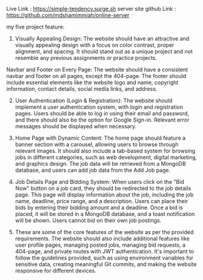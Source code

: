  Live Link : https://simple-tendency.surge.sh
 server site github Link : https://github.com/mdshamimmiah/online-server

my five project feature:

1. Visually Appealing Design: The website should have an attractive and visually appealing design with a focus on color contrast, proper alignment, and spacing. It should stand out as a unique project and not resemble any previous assignments or practice projects.

Navbar and Footer on Every Page: The website should have a consistent navbar and footer on all pages, except the 404-page. The footer should include essential elements like the website logo and name, copyright information, contact details, social media links, and address.

2. User Authentication (Login & Registration): The website should implement a user authentication system, with login and registration pages. Users should be able to log in using their email and password, and there should also be the option for Google Sign-in. Relevant error messages should be displayed when necessary.

3. Home Page with Dynamic Content: The home page should feature a banner section with a carousel, allowing users to browse through relevant images. It should also include a tab-based system for browsing jobs in different categories, such as web development, digital marketing, and graphics design. The job data will be retrieved from a MongoDB database, and users can add job data from the Add Job page.

4. Job Details Page and Bidding System: When users click on the "Bid Now" button on a job card, they should be redirected to the job details page. This page will display information about the job, including the job name, deadline, price range, and a description. Users can place their bids by entering their bidding amount and a deadline. Once a bid is placed, it will be stored in a MongoDB database, and a toast notification will be shown. Users cannot bid on their own job postings.

5. These are some of the core features of the website as per the provided requirements. The website should also include additional features like user profile pages, managing posted jobs, managing bid requests, a 404-page, and private routes with JWT authentication. It's important to follow the guidelines provided, such as using environment variables for sensitive data, creating meaningful Git commits, and making the website responsive for different devices.




